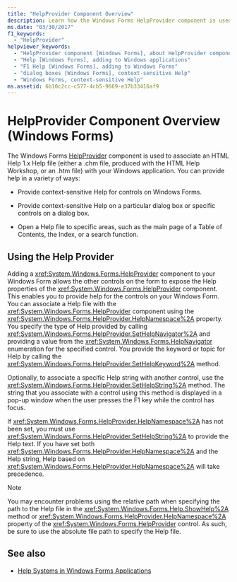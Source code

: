 ```yaml
---
title: "HelpProvider Component Overview"
description: Learn how the Windows Forms HelpProvider component is used to associate an HTML Help 1.x file with your Windows application.
ms.date: "03/30/2017"
f1_keywords: 
  - "HelpProvider"
helpviewer_keywords: 
  - "HelpProvider component [Windows Forms], about HelpProvider component"
  - "Help [Windows Forms], adding to Windows applications"
  - "F1 Help [Windows Forms], adding to Windows Forms"
  - "dialog boxes [Windows Forms], context-sensitive Help"
  - "Windows Forms, context-sensitive Help"
ms.assetid: 6b10c2cc-c577-4cb5-9669-e37b33416af9
---
```

# HelpProvider Component Overview (Windows Forms)
The Windows Forms [HelpProvider](helpprovider-component-windows-forms.md) component is used to associate an HTML Help 1.x Help file (either a .chm file, produced with the HTML Help Workshop, or an .htm file) with your Windows application. You can provide help in a variety of ways:  
  
- Provide context-sensitive Help for controls on Windows Forms.  
  
- Provide context-sensitive Help on a particular dialog box or specific controls on a dialog box.  
  
- Open a Help file to specific areas, such as the main page of a Table of Contents, the Index, or a search function.  
  
## Using the Help Provider  
 Adding a <xref:System.Windows.Forms.HelpProvider> component to your Windows Form allows the other controls on the form to expose the Help properties of the <xref:System.Windows.Forms.HelpProvider> component. This enables you to provide help for the controls on your Windows Form. You can associate a Help file with the <xref:System.Windows.Forms.HelpProvider> component using the <xref:System.Windows.Forms.HelpProvider.HelpNamespace%2A> property. You specify the type of Help provided by calling <xref:System.Windows.Forms.HelpProvider.SetHelpNavigator%2A> and providing a value from the <xref:System.Windows.Forms.HelpNavigator> enumeration for the specified control. You provide the keyword or topic for Help by calling the <xref:System.Windows.Forms.HelpProvider.SetHelpKeyword%2A> method.  
  
 Optionally, to associate a specific Help string with another control, use the <xref:System.Windows.Forms.HelpProvider.SetHelpString%2A> method. The string that you associate with a control using this method is displayed in a pop-up window when the user presses the F1 key while the control has focus.  
  
 If <xref:System.Windows.Forms.HelpProvider.HelpNamespace%2A> has not been set, you must use <xref:System.Windows.Forms.HelpProvider.SetHelpString%2A> to provide the Help text. If you have set both <xref:System.Windows.Forms.HelpProvider.HelpNamespace%2A> and the Help string, Help based on <xref:System.Windows.Forms.HelpProvider.HelpNamespace%2A> will take precedence.  
  
> [!NOTE]
> You may encounter problems using the relative path when specifying the path to the Help file in the <xref:System.Windows.Forms.Help.ShowHelp%2A> method or <xref:System.Windows.Forms.HelpProvider.HelpNamespace%2A> property of the <xref:System.Windows.Forms.HelpProvider> control. As such, be sure to use the absolute file path to specify the Help file.  
  
## See also

- [Help Systems in Windows Forms Applications](../advanced/help-systems-in-windows-forms-applications.md)
